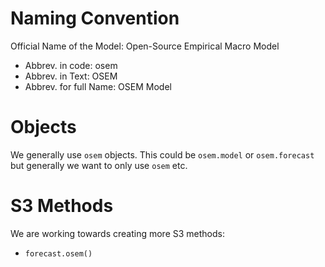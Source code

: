 #  Naming Convention
Official Name of the Model: Open-Source Empirical Macro Model

- Abbrev. in code: osem
- Abbrev. in Text: OSEM
- Abbrev. for full Name: OSEM Model

# Objects

We generally use `osem` objects. This could be `osem.model` or `osem.forecast` but generally we want to only use `osem` etc. 

# S3 Methods

We are working towards creating more S3 methods: 
- `forecast.osem()`


